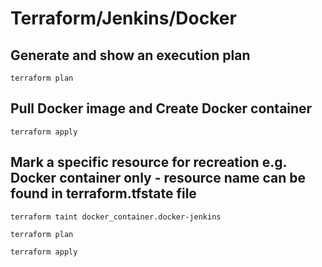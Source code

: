 # Terraform/Jenkins/Docker

## Generate and show an execution plan
<code>terraform plan</code>

## Pull Docker image and Create Docker container
<code>terraform apply</code>

## Mark a specific resource for recreation e.g. Docker container only - resource name can be found in terraform.tfstate file
<code>terraform taint docker_container.docker-jenkins</code>

<code>terraform plan</code>

<code>terraform apply</code>

